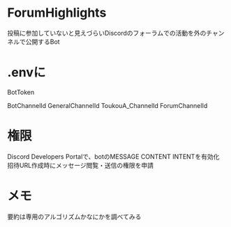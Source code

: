 # ForumHighlights
投稿に参加していないと見えづらいDiscordのフォーラムでの活動を外のチャンネルで公開するBot

# .envに
BotToken

BotChannelId
GeneralChannelId
ToukouA_ChannelId
ForumChannelId

# 権限
Discord Developers Portalで、botのMESSAGE CONTENT INTENTを有効化
招待URL作成時にメッセージ閲覧・送信の権限を申請


# メモ
要約は専用のアルゴリズムかなにかを調べてみる


